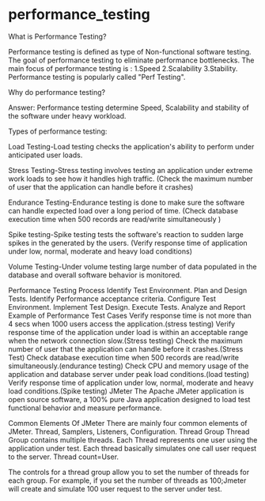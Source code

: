 # performance_testing
What is Performance Testing?

Performance testing is defined as type of Non-functional software testing. The goal of performance testing to eliminate performance bottlenecks. The main focus of performance testing is : 1.Speed 2.Scalability 3.Stability. Performance testing is popularly called "Perf Testing".

Why do performance testing?

Answer: Performance testing determine Speed, Scalability and stability of the software under heavy workload.

Types of performance testing:

Load Testing-Load testing checks the application's ability to perform under anticipated user loads.

Stress Testing-Stress testing involves testing an application under extreme work loads to see how it handles high traffic. (Check the maximum number of user that the application can handle before it crashes)

Endurance Testing-Endurance testing is done to make sure the software can handle expected load over a long period of time. (Check database execution time when 500 records are read/write simultaneously )

Spike testing-Spike testing tests the software's reaction to sudden large spikes in the generated by the users. (Verify response time of application under low, normal, moderate and heavy load conditions)

Volume Testing-Under volume testing large number of data populated in the database and overall software behavior is monitored.

Performance Testing Process
Identify Test Environment.
Plan and Design Tests.
Identify Performance acceptance criteria.
Configure Test Environment.
Implement Test Design.
Execute Tests.
Analyze and Report
Example of Performance Test Cases
Verify response time is not more than 4 secs when 1000 users access the application.(stress testing)
Verify response time of the application under load is within an acceptable range when the network connection slow.(Stress testing)
Check the maximum number of user that the application can handle before it crashes.(Stress Test)
Check database execution time when 500 records are read/write simultaneously.(endurance testing)
Check CPU and memory usage of the application and database server under peak load conditions.(load testing)
Verify response time of application under low, normal, moderate and heavy load conditions.(Spike testing)
JMeter
The Apache JMeter application is open source software, a 100% pure Java application designed to load test functional behavior and measure performance.

Common Elements Of JMeter
There are mainly four common elements of JMeter.
Thread,
Samplers,
Listeners,
Configuration.
Thread Group
Thread Group contains multiple threads. Each Thread represents one user using the application under test. Each thread basically simulates one call user request to the server. Thread count=User.

The controls for a thread group allow you to set the number of threads for each group. For example, if you set the number of threads as 100;Jmeter will create and simulate 100 user request to the server under test.
